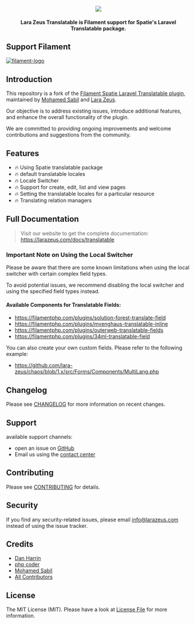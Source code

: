 <p align="center">
<a href="https://larazeus.com"><img src="https://larazeus.com/images/lara-zeus-translatable.wepb" /></a>
</p>

<h4 align="center">Lara Zeus Translatable is Filament support for Spatie's Laravel Translatable package.</h4>

## Support Filament

<a href="https://github.com/sponsors/danharrin">
<img alt="filament-logo" src="https://larazeus.com/images/filament-sponsor-banner.wepb">
</a>

## Introduction

This repository is a fork of the [Filament Spatie Laravel Translatable plugin](https://github.com/filamentphp/spatie-laravel-translatable-plugin), maintained by [Mohamed Sabil](https://github.com/mohamedsabil83) and [Lara Zeus](https://github.com/lara-zeus).

Our objective is to address existing issues, introduce additional features, and enhance the overall functionality of the plugin.

We are committed to providing ongoing improvements and welcome contributions and suggestions from the community.

## Features

- 🔥 Using Spatie translatable package
- 🔥 default translatable locales
- 🔥 Locale Switcher
- 🔥 Support for create, edit, list and view pages
- 🔥 Setting the translatable locales for a particular resource
- 🔥 Translating relation managers

## Full Documentation

> Visit our website to get the complete documentation: https://larazeus.com/docs/translatable

### Important Note on Using the Local Switcher

Please be aware that there are some known limitations when using the local switcher with certain complex field types.

To avoid potential issues, we recommend disabling the local switcher and using the specified field types instead.

#### Available Components for Translatable Fields:

* https://filamentphp.com/plugins/solution-forest-translate-field
* https://filamentphp.com/plugins/mvenghaus-translatable-inline
* https://filamentphp.com/plugins/outerweb-translatable-fields
* https://filamentphp.com/plugins/34ml-translatable-field

You can also create your own custom fields. Please refer to the following example:

* https://github.com/lara-zeus/chaos/blob/1.x/src/Forms/Components/MultiLang.php

## Changelog

Please see [CHANGELOG](CHANGELOG.md) for more information on recent changes.

## Support
available support channels:
* open an issue on [GitHub](https://github.com/lara-zeus/translatable/issues)
* Email us using the [contact center](https://larazeus.com/contact-us)

## Contributing

Please see [CONTRIBUTING](CONTRIBUTING.md) for details.

## Security

If you find any security-related issues, please email info@larazeus.com instead of using the issue tracker.

## Credits

-   [Dan Harrin](https://github.com/danharrin)
-   [php coder](https://github.com/atmonshi)
-   [Mohamed Sabil](https://github.com/mohamedsabil83)
-   [All Contributors](../../contributors)

## License

The MIT License (MIT). Please have a look at [License File](LICENSE.md) for more information.
